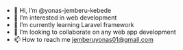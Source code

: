 - 👋 Hi, I’m @yonas-jemberu-kebede
- 👀 I’m interested in web  development
- 🌱 I’m currently learning Laravel framework
- 💞️ I’m looking to collaborate on any  web app development
- 📫 How to reach me jemberuyonas01@gmail.com
